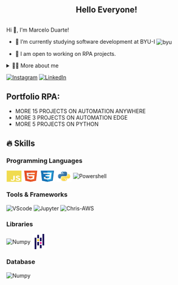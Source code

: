 <!--título-->
<div id="user-content-toc">
  <ul align="center">
    <summary><h2 style="display: inline-block"> Hello Everyone!</h1></summary>
</div>

<!-- Presentation -->
<p>
  Hi 👋, I'm Marcelo Duarte!

  - 🌱 I’m currently studying software development at BYU-I <img align="center" alt="byu" width="50" height="50" src="https://brightspotcdn.byui.edu/dims4/default/5e397a4/2147483647/strip/true/crop/260x260+0+0/resize/150x150!/quality/90/?url=http%3A%2F%2Fbyu-idaho-brightspot-production-us-east-2.s3.us-east-2.amazonaws.com%2Fc9%2F0e%2F34458a174f37bf164a35e66a0cb5%2Fevenmorechubby.jpg"/>

  - 🔭 I am open to working on RPA projects.
</p>

<!-- Dropdown -->
<details>
  <summary>👨‍💻 More about me</summary>

  - 💬 I am 42 years old, currently living in Portugal. I am married and I have two beautiful girls. My hobbies are playing drums, spending time with my family, and learning new places.

</details>

<!-- Links -->
[![Instagram](https://img.shields.io/badge/Instagram-E4405F?style=for-the-badge&logo=instagram&logoColor=white)](https://www.instagram.com/marcelo.sduarte/)
[![LinkedIn](https://img.shields.io/badge/LinkedIn-0077B5?style=for-the-badge&logo=linkedin&logoColor=white)](https://www.linkedin.com/in/marcelo-duarte-83735177/)


<!-- Portfolio -->
## Portfolio RPA:
- MORE 15 PROJECTS ON AUTOMATION ANYWHERE
- MORE 3 PROJECTS ON AUTOMATION EDGE
- MORE 5 PROJECTS ON PYTHON



## 🔥 Skills
<!-- Skills: Programming Languages -->
  <div style="flex-basis: 48%;">
    <h3>Programming Languages</h3>
    <img align="center" alt="Js" height="30" width="40" src="https://raw.githubusercontent.com/devicons/devicon/master/icons/javascript/javascript-plain.svg">
    <img align="center" alt="HTML" height="30" width="40" src="https://raw.githubusercontent.com/devicons/devicon/master/icons/html5/html5-original.svg">
    <img align="center" alt="CSS" height="30" width="40" src="https://raw.githubusercontent.com/devicons/devicon/master/icons/css3/css3-original.svg">
    <img align="center" alt="Python" height="30" width="40" src="https://raw.githubusercontent.com/devicons/devicon/master/icons/python/python-original.svg">
    <img align="center" alt="Powershell" height="30" width="40" src="https://img.shields.io/badge/Powershell-2CA5E0?style=for-the-badge&logo=powershell&logoColor=white">
    
  </div>
  
  <!-- Skills: Tools & Frameworks -->
  <div style="flex-basis: 48%;">
    <h3>Tools & Frameworks</h3>
    <img align="center" alt="VScode" height="30" width="40" src="https://cdn.jsdelivr.net/gh/devicons/devicon/icons/vscode/vscode-original.svg">
    <img align="center" alt="Jupyter" height="30" width="40" src="https://cdn.jsdelivr.net/gh/devicons/devicon/icons/jupyter/jupyter-original.svg">
    <img align="center" alt="Chris-AWS" height="30" width="40" src="https://cdn.jsdelivr.net/gh/devicons/devicon/icons/git/git-original.svg">
  </div>
  
  <!-- Skills: Libraries -->
  <div style="flex-basis: 48%;">
    <h3>Libraries</h3>
    <img align="center" alt="Numpy" height="30" width="40" src="https://cdn.jsdelivr.net/gh/devicons/devicon/icons/numpy/numpy-original.svg">
    <img align="center" alt="Pandas" src="https://raw.githubusercontent.com/devicons/devicon/2ae2a900d2f041da66e950e4d48052658d850630/icons/pandas/pandas-original.svg" alt="pandas" width="40" height="40"/>
  </div>

  <!-- Skills: Database -->
  <div style="flex-basis: 48%;">
    <h3>Database</h3>
    <img align="center" alt="Numpy" height="30" width="40" src="https://img.shields.io/badge/MySQL-005C84?style=for-the-badge&logo=mysql&logoColor=white">    
  </div>


